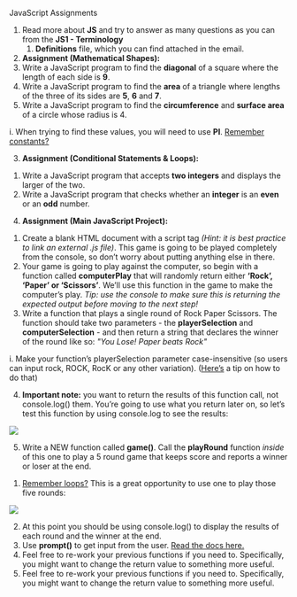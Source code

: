 JavaScript Assignments

1. Read more about **JS** and try to answer as many questions as you can from the **JS1 - Terminology**
   1. **Definitions** file, which you can find attached in the email.
1. **Assignment (Mathematical Shapes):**
1. Write a JavaScript program to find the **diagonal** of a square where the length of each side is **9**.
1. Write a JavaScript program to find the **area** of a triangle where lengths of the three of its sides are **5**, **6** and **7**.
1. Write a JavaScript program to find the **circumference** and **surface area** of a circle whose radius is 4.

i. When trying to find these values, you will need to use **PI**. [Remember constants?](https://developer.mozilla.org/en-US/docs/Web/JavaScript/Reference/Statements/const)

3. **Assignment (Conditional Statements & Loops):**
1) Write a JavaScript program that accepts **two integers** and displays the larger of the two.
1) Write a JavaScript program that checks whether an **integer** is an **even** or an **odd** number.
4. **Assignment (Main JavaScript Project):**
1) Create a blank HTML document with a script tag *(Hint: it is best practice to link an external .js file)*. This game is going to be played completely from the console, so don’t worry about putting anything else in there.
1) Your game is going to play against the computer, so begin with a function called **computerPlay** that will randomly return either **‘Rock’, ‘Paper’ or ‘Scissors’**. We’ll use this function in the game to make the computer’s play. *Tip: use the console to make sure this is returning the expected output before moving to the next step!*
1) Write a function that plays a single round of Rock Paper Scissors. The function should take two parameters - the **playerSelection** and **computerSelection** - and then return a string that declares the winner of the round like so: *"You Lose! Paper beats Rock"*

i. Make your function’s playerSelection parameter case-insensitive (so users can input rock, ROCK, RocK or any other variation). ([Here’s](https://gomakethings.com/converting-strings-to-uppercase-and-lowercase-with-vanilla-javascript/#:~:text=JavaScript%20provides%20two%20helpful%20functions,converts%20a%20string%20to%20uppercase.) a tip on how to do that)

4) **Important note:** you want to return the results of this function call, not console.log() them. You’re going to use what you return later on, so let’s test this function by using console.log to see the results:

![](Aspose.Words.4d8dc2a3-6fcb-4cae-b661-4f05561c5209.001.png)

5) Write a NEW function called **game()**. Call the **playRound** function *inside* of this one to play a 5 round game that keeps score and reports a winner or loser at the end.
1. [Remember loops?](https://www.youtube.com/watch?v=s9wW2PpJsmQ&ab_channel=ProgrammingwithMosh) This is a great opportunity to use one to play those five rounds:

![](Aspose.Words.4d8dc2a3-6fcb-4cae-b661-4f05561c5209.002.png)

2. At this point you should be using console.log() to display the results of each round and the winner at the end.
2. Use **prompt()** to get input from the user. [Read the docs here.](https://developer.mozilla.org/en-US/docs/Web/API/Window/prompt)
2. Feel free to re-work your previous functions if you need to. Specifically, you might want to change the return value to something more useful.
2. Feel free to re-work your previous functions if you need to. Specifically, you might want to change the return value to something more useful.
